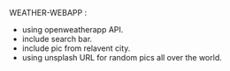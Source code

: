 WEATHER-WEBAPP :

- using openweatherapp API. 
- include search bar.
- include pic from relavent city.
- using unsplash URL for random pics all over the world.
